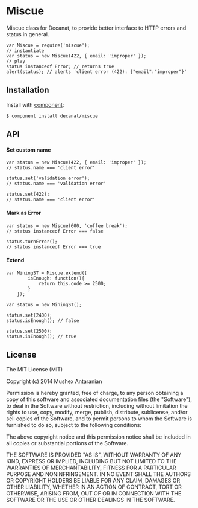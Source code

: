 
# Miscue

Miscue class for Decanat, to provide better interface to HTTP errors and status in general.

    var Miscue = require('miscue');
    // instantiate
    var status = new Miscue(422, { email: 'improper' });
    // play
    status instanceof Error; // returns true
    alert(status); // alerts 'client error (422): {"email":"improper"}'

## Installation

  Install with [component](http://component.io):

    $ component install decanat/miscue

## API

#### Set custom name ####

    var status = new Miscue(422, { email: 'improper' });
    // status.name === 'client error'

    status.set('validation error');
    // status.name === 'validation error'
    
    status.set(422);
    // status.name === 'client error'

#### Mark as Error ####

    var status = new Miscue(600, 'coffee break');
    // status instanceof Error === false
    
    status.turnError();
    // status instanceof Error === true

#### Extend ####

    var MiningST = Miscue.extend({
            isEnough: function(){
                return this.code >= 2500;
            }
        });

    var status = new MiningST();

    status.set(2400);
    status.isEnough(); // false

    status.set(2500);
    status.isEnough(); // true


## License

  The MIT License (MIT)

  Copyright (c) 2014 Mushex Antaranian

  Permission is hereby granted, free of charge, to any person obtaining a copy
  of this software and associated documentation files (the "Software"), to deal
  in the Software without restriction, including without limitation the rights
  to use, copy, modify, merge, publish, distribute, sublicense, and/or sell
  copies of the Software, and to permit persons to whom the Software is
  furnished to do so, subject to the following conditions:

  The above copyright notice and this permission notice shall be included in
  all copies or substantial portions of the Software.

  THE SOFTWARE IS PROVIDED "AS IS", WITHOUT WARRANTY OF ANY KIND, EXPRESS OR
  IMPLIED, INCLUDING BUT NOT LIMITED TO THE WARRANTIES OF MERCHANTABILITY,
  FITNESS FOR A PARTICULAR PURPOSE AND NONINFRINGEMENT. IN NO EVENT SHALL THE
  AUTHORS OR COPYRIGHT HOLDERS BE LIABLE FOR ANY CLAIM, DAMAGES OR OTHER
  LIABILITY, WHETHER IN AN ACTION OF CONTRACT, TORT OR OTHERWISE, ARISING FROM,
  OUT OF OR IN CONNECTION WITH THE SOFTWARE OR THE USE OR OTHER DEALINGS IN
  THE SOFTWARE.
